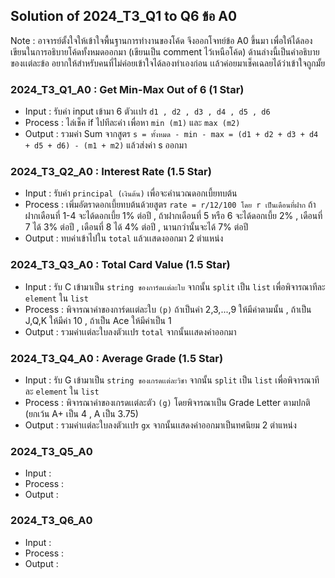 ## Solution of 2024_T3_Q1 to Q6 ข้อ A0

Note : อาจารย์ตั้งใจให้เข้าใจพื้นฐานการทำงานของโค้ด จึงออกโจทย์ข้อ A0 ขึ้นมา เพื่อให้ได้ลองเขียนในการอธิบายโค้ดทั้งหมดออกมา (เขียนเป็น comment ไว้เหนือโค้ด) ด้านล่างนี้เป็นคำอธิบายของเเต่ละข้อ อยากให้สำหรับคนที่ไม่ค่อยเข้าใจได้ลองทำเองก่อน เเล้วค่อยมาเช็คเฉลยได้ว่าเข้าใจถูกมั้ย

### 2024_T3_Q1_A0 : Get Min-Max Out of 6 (1 Star)
- Input : รับค่า input เข้ามา 6 ตัวเเปร `d1 , d2 , d3 , d4 , d5 , d6`
- Process : ไล่เช็ค if ไปทีละค่า เพื่อหา `min (m1)` และ `max (m2)`
- Output : รวมค่า Sum จากสูตร `s = ทั้งหมด - min - max = (d1 + d2 + d3 + d4 + d5 + d6) - (m1 + m2)` แล้วส่งค่า s ออกมา
   
### 2024_T3_Q2_A0 : Interest Rate (1.5 Star)
- Input : รับค่า `principal (เงินต้น)` เพื่อจะคำนวณดอกเบี้ยทบต้น
- Process : เพิ่มอัตราดอกเบี้ยทบต้นด้วยสูตร `rate = r/12/100 โดย r เป็นเดือนที่ฝาก` ถ้าฝากเดือนที่ 1-4 จะได้ดอกเบี้ย 1% ต่อปี , ถ้าฝากเดือนที่ 5 หรือ 6 จะได้ดอกเบี้ย 2% , เดือนที่ 7 ได้ 3% ต่อปี , เดือนที่ 8 ได้ 4% ต่อปี , นานกว่านั้นจะได้ 7% ต่อปี
- Output : ทบค่าเข้าไปใน `total` แล้วเเสดงออกมา 2 ตำแหน่ง

### 2024_T3_Q3_A0 : Total Card Value (1.5 Star)
- Input : รับ C เข้ามาเป็น `string ของการ์ดเเต่ละใบ` จากนั้น `split` เป็น `list` เพื่อพิจารณาทีละ `element` ใน `list`
- Process : พิจารณาค่าของการ์ดเเต่ละใบ `(p)` ถ้าเป็นค่า 2,3,...,9 ให้มีค่าตามนั้น , ถ้าเป็น J,Q,K ให้มีค่า 10 , ถ้าเป็น Ace ให้มีค่าเป็น 1
- Output : รวมค่าเเต่ละใบลงตัวเเปร `total` จากนั้นเเสดงค่าออกมา

### 2024_T3_Q4_A0 : Average Grade (1.5 Star)
- Input : รับ G เข้ามาเป็น `string ของเกรดเเต่ละวิชา` จากนั้น `split` เป็น `list` เพื่อพิจารณาทีละ `element` ใน `list`
- Process : พิจารณาค่าของเกรดเเต่ละตัว `(g)` โดยพิจารณาเป็น Grade Letter ตามปกติ (ยกเว้น A+ เป็น 4 , A เป็น 3.75)
- Output : รวมค่าเเต่ละใบลงตัวเเปร `gx` จากนั้นเเสดงค่าออกมาเป็นทศนิยม 2 ตำแหน่ง

### 2024_T3_Q5_A0 
- Input : 
- Process : 
- Output :

### 2024_T3_Q6_A0 
- Input : 
- Process : 
- Output :
